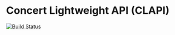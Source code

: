 Concert Lightweight API (CLAPI)
===============================

[![Build Status](https://travis-ci.org/concert/clapi.svg?branch=master)](https://travis-ci.org/concert/clapi)
